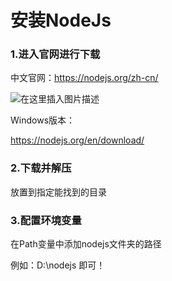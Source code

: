 # 安装NodeJs

### 1.进入官网进行下载

中文官网：https://nodejs.org/zh-cn/

![在这里插入图片描述](https://img-blog.csdnimg.cn/16c91d8b347b4d718cd1aead586e9618.png)

Windows版本：

https://nodejs.org/en/download/

### 2.下载并解压

放置到指定能找到的目录

### 3.配置环境变量

在Path变量中添加nodejs文件夹的路径

例如：D:\nodejs   即可！